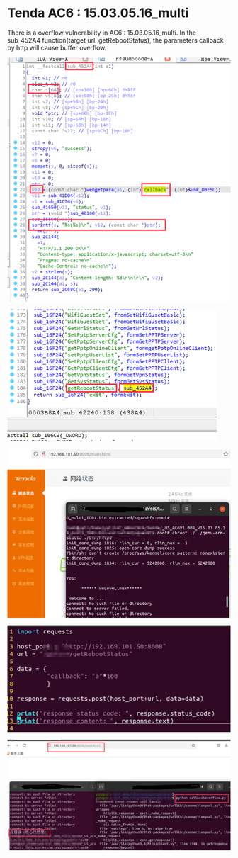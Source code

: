 # Tenda AC6 : 15.03.05.16_multi

There is a overflow vulnerability in AC6 : 15.03.05.16_multi. In the sub_452A4 function(target url: getRebootStatus), the parameters callback by http will cause buffer overflow.

![](7_1.png)




![](7_2.png)



![](7_3.png)



![POC](7_4.png)



![Bingo](7_5.png)
